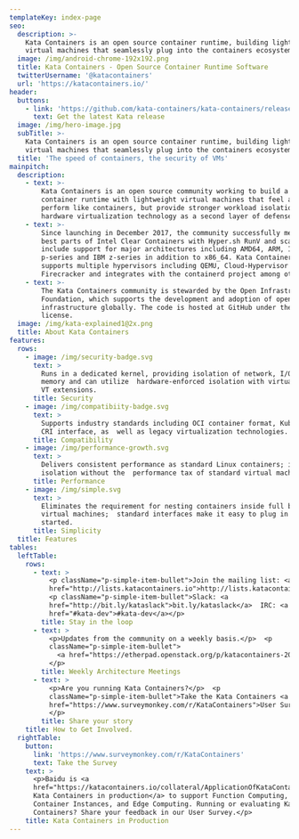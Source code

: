 ```yaml
---
templateKey: index-page
seo:
  description: >-
    Kata Containers is an open source container runtime, building lightweight
    virtual machines that seamlessly plug into the containers ecosystem.
  image: /img/android-chrome-192x192.png
  title: Kata Containers - Open Source Container Runtime Software
  twitterUsername: '@katacontainers'
  url: 'https://katacontainers.io/'
header:
  buttons:
    - link: 'https://github.com/kata-containers/kata-containers/releases'
      text: Get the latest Kata release
  image: /img/hero-image.jpg
  subTitle: >-
    Kata Containers is an open source container runtime, building lightweight 
    virtual machines that seamlessly plug into the containers ecosystem.
  title: 'The speed of containers, the security of VMs'
mainpitch:
  description:
    - text: >-
        Kata Containers is an open source community working to build a secure
        container runtime with lightweight virtual machines that feel and
        perform like containers, but provide stronger workload isolation using
        hardware virtualization technology as a second layer of defense.
    - text: >-
        Since launching in December 2017, the community successfully merged the
        best parts of Intel Clear Containers with Hyper.sh RunV and scaled to
        include support for major architectures including AMD64, ARM, IBM
        p-series and IBM z-series in addition to x86_64. Kata Containers also
        supports multiple hypervisors including QEMU, Cloud-Hypervisor and
        Firecracker and integrates with the containerd project among others.
    - text: >-
        The Kata Containers community is stewarded by the Open Infrastructure
        Foundation, which supports the development and adoption of open
        infrastructure globally. The code is hosted at GitHub under the Apache 2
        license.
  image: /img/kata-explained1@2x.png
  title: About Kata Containers
features:
  rows:
    - image: /img/security-badge.svg
      text: >
        Runs in a dedicated kernel, providing isolation of network, I/O and
        memory and can utilize  hardware-enforced isolation with virtualization
        VT extensions.
      title: Security
    - image: /img/compatibiity-badge.svg
      text: >
        Supports industry standards including OCI container format, Kubernetes
        CRI interface, as  well as legacy virtualization technologies.
      title: Compatibility
    - image: /img/performance-growth.svg
      text: >
        Delivers consistent performance as standard Linux containers; increased
        isolation without the  performance tax of standard virtual machines.
      title: Performance
    - image: /img/simple.svg
      text: >
        Eliminates the requirement for nesting containers inside full blown
        virtual machines;  standard interfaces make it easy to plug in and get
        started.
      title: Simplicity
  title: Features
tables:
  leftTable:
    rows:
      - text: >
          <p className="p-simple-item-bullet">Join the mailing list: <a
          href="http://lists.katacontainers.io">http://lists.katacontainers.io</a></p>
          <p className="p-simple-item-bullet">Slack: <a
          href="http://bit.ly/kataslack">bit.ly/kataslack</a>  IRC: <a
          href="#kata-dev">#kata-dev</a></p>      
        title: Stay in the loop
      - text: >
          <p>Updates from the community on a weekly basis.</p>  <p
          className="p-simple-item-bullet">
            <a href="https://etherpad.openstack.org/p/katacontainers-2019-architecture-committee-mtgs">View the Etherpad</a>
          </p>        
        title: Weekly Architecture Meetings
      - text: >
          <p>Are you running Kata Containers?</p>  <p
          className="p-simple-item-bullet">Take the Kata Containers <a
          href="https://www.surveymonkey.com/r/KataContainers">User Survey!</a>
          </p>       
        title: Share your story
    title: How to Get Involved.
  rightTable:
    button:
      link: 'https://www.surveymonkey.com/r/KataContainers'
      text: Take the Survey
    text: >
      <p>Baidu is <a
      href="https://katacontainers.io/collateral/ApplicationOfKataContainersInBaiduAICloud.pdf">running
      Kata Containers in production</a> to support Function Computing, Cloud
      Container Instances, and Edge Computing. Running or evaluating Kata
      Containers? Share your feedback in our User Survey.</p> 
    title: Kata Containers in Production
---
```


